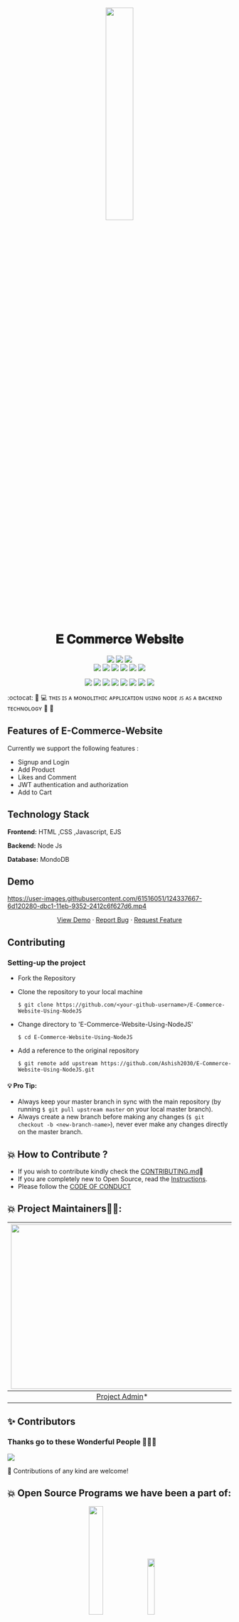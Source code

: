 <br/>
<p align="center">
    <a href="https://iread.ga">
        <img src="https://user-images.githubusercontent.com/61516051/125701930-53fa8c4a-ee03-405c-b48b-27ca62490311.png" width="35%">
    </a>
</p>
<h1 align="center"> 
  𝐄 𝐂𝐨𝐦𝐦𝐞𝐫𝐜𝐞 𝐖𝐞𝐛𝐬𝐢𝐭𝐞
</h1>

<div align="center">
<a href="https://github.com/Ashish2030/E-Commerce-Website-Using-NodeJS"><img src="https://badges.frapsoft.com/os/v1/open-source.svg?v=103"></a>
<a href="https://github.com/Ashish2030/E-Commerce-Website-Using-NodeJS"><img src="https://img.shields.io/badge/Built%20by-developers%20%3C%2F%3E-0059b3"></a>
<a href="https://reactjs.org/docs/"><img src="https://img.shields.io/badge/Made%20with-Node JS-brightgreen.svg"></a><br/>
<a href="https://github.com/Ashish2030/E-Commerce-Website-Using-NodeJS"><img src="https://img.shields.io/static/v1.svg?label=Contributions&message=Welcome&color=yellow"></a>
<a href="https://github.com/vigneshshettyin/"><img src="https://img.shields.io/badge/Maintained%3F-yes-brightgreen.svg?v=103"></a>
<a href="https://github.com/Ashish2030/E-Commerce-Website-Using-NodeJS"><img src="https://img.shields.io/github/repo-size/Ashish2030/E-Commerce-Website-Using-NodeJS.svg?label=Repo%20size&style=flat"></a>
<a href="https://github.com/Ashish2030/E-Commerce-Website-Using-NodeJS"><img src="https://img.shields.io/tokei/lines/github/Ashish2030/E-Commerce-Website-Using-NodeJS?color=yellow&label=Lines%20of%20Code"></a>
<a href="https://github.com/Ashish2030/E-Commerce-Website-Using-NodeJS/blob/main/LICENSE"><img src="https://img.shields.io/badge/license-MPL_2.0-brightgreen.svg?v=103"></a>
<a href="https://github.com/Ashish2030/E-Commerce-Website-Using-NodeJS/watchers"><img src="https://img.shields.io/github/watchers/Ashish2030/E-Commerce-Website-Using-NodeJS"></a>
  
<a href="https://github.com/Ashish2030/E-Commerce-Website-Using-NodeJS/graphs/contributors"><img src="https://img.shields.io/github/contributors/Ashish2030/E-Commerce-Website-Using-NodeJS?color=brightgreen"></a>
<a href="https://github.com/Ashish2030/E-Commerce-Website-Using-NodeJS/stargazers"><img src="https://img.shields.io/github/stars/Ashish2030/E-Commerce-Website-Using-NodeJS?color=0059b3"></a>
<a href="https://github.com/Ashish2030/E-Commerce-Website-Using-NodeJS/network/members"><img src="https://img.shields.io/github/forks/Ashish2030/E-Commerce-Website-Using-NodeJS?color=yellow"></a>
<a href="https://github.com/Ashish2030/E-Commerce-Website-Using-NodeJS/issues"><img src="https://img.shields.io/github/issues/Ashish2030/E-Commerce-Website-Using-NodeJS?color=brightgreen"></a>
<a href="https://github.com/Ashish2030/E-Commerce-Website-Using-NodeJS/issues?q=is%3Aissue+is%3Aclosed"><img src="https://img.shields.io/github/issues-closed-raw/Ashish2030/E-Commerce-Website-Using-NodeJS?color=0059b3"></a>
<a href="https://github.com/Ashish2030/E-Commerce-Website-Using-NodeJS/pulls"><img src="https://img.shields.io/github/issues-pr/Ashish2030/E-Commerce-Website-Using-NodeJS?color=yellow"></a>
	<a href="https://github.com/Ashish2030/E-Commerce-Website-Using-NodeJS/commits/master"><img src="https://img.shields.io/github/last-commit/Ashish2030/E-Commerce-Website-Using-NodeJS"></a> 
<a href="https://github.com/Ashish2030/E-Commerce-Website-Using-NodeJS/pulls?q=is%3Apr+is%3Aclosed"><img src="https://img.shields.io/github/issues-pr-closed-raw/Ashish2030/E-Commerce-Website-Using-NodeJS?color=brightgreen"></a> 
</div>
:octocat: 🌟 💻 ᴛʜɪꜱ ɪꜱ ᴀ ᴍᴏɴᴏʟɪᴛʜɪᴄ ᴀᴘᴘʟɪᴄᴀᴛɪᴏɴ ᴜꜱɪɴɢ ɴᴏᴅᴇ ᴊꜱ ᴀꜱ ᴀ ʙᴀᴄᴋᴇɴᴅ ᴛᴇᴄʜɴᴏʟᴏɢʏ 🎯 🚀<p> 


## Features of E-Commerce-Website
 Currently we support the following features :
* Signup and Login 
* Add Product
* Likes and Comment 
* JWT authentication and authorization
* Add to Cart

## Technology Stack

**Frontend:** HTML ,CSS ,Javascript, EJS

**Backend:** Node Js

**Database:** MondoDB





## Demo

https://user-images.githubusercontent.com/61516051/124337667-6d120280-dbc1-11eb-9352-2412c6f627d6.mp4

<p align="center">
    <a href="https://image-hoster-ashish.herokuapp.com/" target="blank">View Demo</a>
    ·
    <a href="https://github.com/Ashish2030/E-Commerce-Website-Using-NodeJS/issues/new/choose">Report Bug</a>
    ·
    <a href="https://github.com/Ashish2030/E-Commerce-Website-Using-NodeJS/issues/new/choose">Request Feature</a>
</p>



## Contributing

### Setting-up the project

  * Fork the Repository
  * Clone the repository to your local machine
   
    `$ git clone https://github.com/<your-github-username>/E-Commerce-Website-Using-NodeJS`
  * Change directory to 'E-Commerce-Website-Using-NodeJS'
  
    `$ cd E-Commerce-Website-Using-NodeJS`
  * Add a reference to the original repository
    
    `$ git remote add upstream https://github.com/Ashish2030/E-Commerce-Website-Using-NodeJS.git`

  
#### 💡️ **Pro Tip:** 
  * Always keep your master branch in sync with the main repository (by running `$ git pull upstream master` on your local master branch). 
  * Always create a new branch before making any changes (`$ git checkout -b <new-branch-name>`), never ever make any changes directly on the master branch.

 


## 💥 How to Contribute ?
- If you wish to contribute kindly check the [CONTRIBUTING.md](https://github.com/Ashish2030/E-Commerce-Website-Using-NodeJS/blob/master/CONTRIBUTING.md)🤝
- If you are completely new to Open Source, read the [Instructions](https://github.com/Ashish2030/E-Commerce-Website-Using-NodeJS/blob/master/INSTRUCTIONS.md).
- Please follow the [CODE OF CONDUCT](https://github.com/Ashish2030/E-Commerce-Website-Using-NodeJS/blob/master/CODE_Of_CONDUCT.md)

## 💥 Project Maintainers👨🏫:

| <img src = "https://github.com/Ashish2030/E-Commerce-Website-Using-NodeJS/blob/master/public/css/Assets/a.jpg" width = 500 height = 370> | <img src = "https://user-images.githubusercontent.com/61516051/125223627-b6f99780-e2e9-11eb-85e5-f6be4794e268.png" width = 500 height = 370> 
| :------------------------------------------------------------------------------------------: | :------------------------------------------------------------------------------------------: 
|                    [Project Admin](https://github.com/Ashish2030)\*                   |     [Mentor](https://github.com/MukulKolpe)\*     |


## ✨ Contributors
### Thanks go to these Wonderful People 👨🏻‍💻
<a href="https://github.com/Ashish2030/E-Commerce-Website-Using-NodeJS/graphs/contributors">
  <img src="https://contrib.rocks/image?repo=Ashish2030/E-Commerce-Website-Using-NodeJS" />
</a>

🚀 Contributions of any kind are welcome!



</a>

## 💥 Open Source Programs we have been a part of:
<p align="center">
<a href="https://letsgrowmore.in/soc/"><img src="https://github.com/Ashish2030/E-Commerce-Website-Using-NodeJS/blob/master/public/css/Assets/lgmsoc.png" width="25%"></a>&nbsp;&nbsp;&nbsp;
<a href="https://letsgrowmore.in/soc/"><img src="https://github.com/Ashish2030/E-Commerce-Website-Using-NodeJS/blob/master/public/css/Assets/output-onlinepngtools.png" width="18%"></a>
	
</p>
